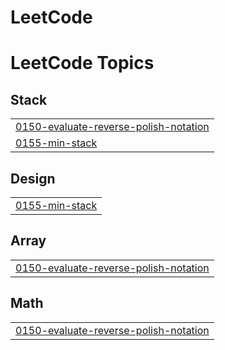 # LeetCode
<!---LeetCode Topics Start-->
# LeetCode Topics
## Stack
|  |
| ------- |
| [0150-evaluate-reverse-polish-notation](https://github.com/ManmayGhosh/LeetCode/tree/master/0150-evaluate-reverse-polish-notation) |
| [0155-min-stack](https://github.com/ManmayGhosh/LeetCode/tree/master/0155-min-stack) |
## Design
|  |
| ------- |
| [0155-min-stack](https://github.com/ManmayGhosh/LeetCode/tree/master/0155-min-stack) |
## Array
|  |
| ------- |
| [0150-evaluate-reverse-polish-notation](https://github.com/ManmayGhosh/LeetCode/tree/master/0150-evaluate-reverse-polish-notation) |
## Math
|  |
| ------- |
| [0150-evaluate-reverse-polish-notation](https://github.com/ManmayGhosh/LeetCode/tree/master/0150-evaluate-reverse-polish-notation) |
<!---LeetCode Topics End-->